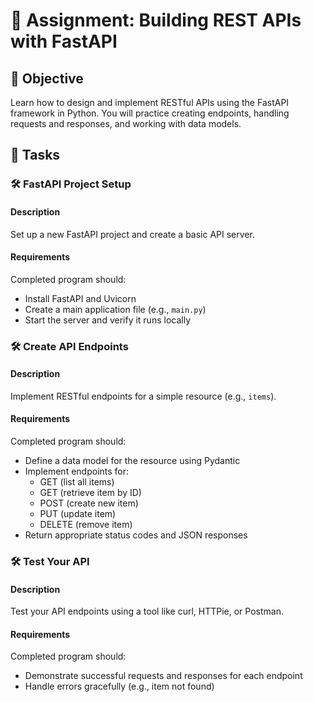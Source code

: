 # 📘 Assignment: Building REST APIs with FastAPI

## 🎯 Objective

Learn how to design and implement RESTful APIs using the FastAPI framework in Python. You will practice creating endpoints, handling requests and responses, and working with data models.

## 📝 Tasks

### 🛠️ FastAPI Project Setup

#### Description
Set up a new FastAPI project and create a basic API server.

#### Requirements
Completed program should:

- Install FastAPI and Uvicorn
- Create a main application file (e.g., `main.py`)
- Start the server and verify it runs locally


### 🛠️ Create API Endpoints

#### Description
Implement RESTful endpoints for a simple resource (e.g., `items`).

#### Requirements
Completed program should:

- Define a data model for the resource using Pydantic
- Implement endpoints for:
  - GET (list all items)
  - GET (retrieve item by ID)
  - POST (create new item)
  - PUT (update item)
  - DELETE (remove item)
- Return appropriate status codes and JSON responses


### 🛠️ Test Your API

#### Description
Test your API endpoints using a tool like curl, HTTPie, or Postman.

#### Requirements
Completed program should:

- Demonstrate successful requests and responses for each endpoint
- Handle errors gracefully (e.g., item not found)

